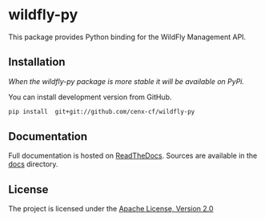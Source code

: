 wildfly-py
=========

This package provides Python binding for the WildFly Management API.

Installation
------------

_When the wildfly-py package is more stable it will be available on PyPi._

You can install development version from GitHub.

```bash
pip install  git+git://github.com/cenx-cf/wildfly-py
```

Documentation
------------

Full documentation is hosted on [ReadTheDocs](http://wildfly-py.readthedocs.io/).
Sources are available in the [docs](docs/) directory.


License
-------

The project is licensed under the [Apache License, Version 2.0](http://www.apache.org/licenses/LICENSE-2.0)

